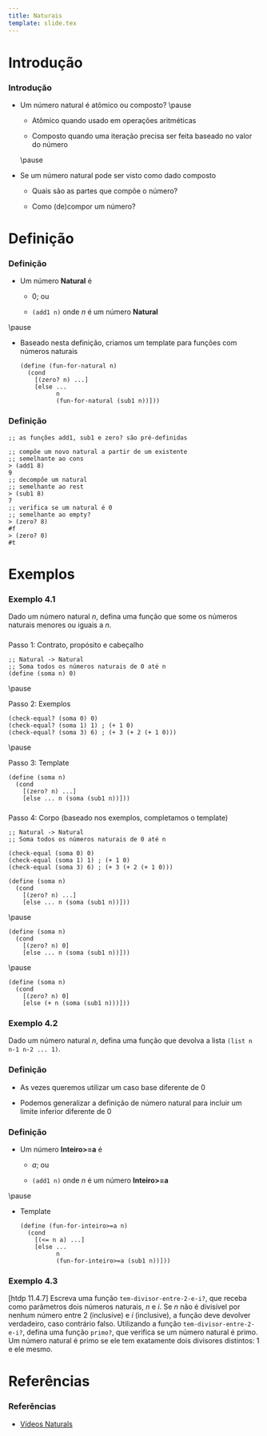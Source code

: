 ```yaml
---
title: Naturais
template: slide.tex
---
```


# Introdução

### Introdução

-   Um número natural é atômico ou composto? \pause

    -   Atômico quando usado em operações aritméticas

    -   Composto quando uma iteração precisa ser feita baseado no valor do
        número

    \pause

-   Se um número natural pode ser visto como dado composto

    -   Quais são as partes que compõe o número?

    -   Como (de)compor um número?


# Definição

### Definição

-   Um número **Natural** é

    -   $0$; ou

    -   `(add1 n)` onde $n$ é um número **Natural**

\pause

-   Baseado nesta definição, criamos um template para funções com números
    naturais

    ```racket
    (define (fun-for-natural n)
      (cond
        [(zero? n) ...]
        [else ...
              n
              (fun-for-natural (sub1 n))]))
    ```

### Definição

```racket
;; as funções add1, sub1 e zero? são pré-definidas

;; compõe um novo natural a partir de um existente
;; semelhante ao cons
> (add1 8)
9
;; decompõe um natural
;; semelhante ao rest
> (sub1 8)
7
;; verifica se um natural é 0
;; semelhante ao empty?
> (zero? 8)
#f
> (zero? 0)
#t
```

# Exemplos

### Exemplo 4.1

Dado um número natural $n$, defina uma função que some os números
naturais menores ou iguais a $n$.

###

Passo 1: Contrato, propósito e cabeçalho

```racket
;; Natural -> Natural
;; Soma todos os números naturais de 0 até n
(define (soma n) 0)
```

\pause

Passo 2: Exemplos

```racket
(check-equal? (soma 0) 0)
(check-equal? (soma 1) 1) ; (+ 1 0)
(check-equal? (soma 3) 6) ; (+ 3 (+ 2 (+ 1 0)))
```

\pause

Passo 3: Template

```racket
(define (soma n)
  (cond
    [(zero? n) ...]
    [else ... n (soma (sub1 n))]))
```

###

Passo 4: Corpo (baseado nos exemplos, completamos o template)

```racket
;; Natural -> Natural
;; Soma todos os números naturais de 0 até n

(check-equal (soma 0) 0)
(check-equal (soma 1) 1) ; (+ 1 0)
(check-equal (soma 3) 6) ; (+ 3 (+ 2 (+ 1 0)))

(define (soma n)
  (cond
    [(zero? n) ...]
    [else ... n (soma (sub1 n))]))
```

\pause


```racket
(define (soma n)
  (cond
    [(zero? n) 0]
    [else ... n (soma (sub1 n))]))
```

\pause

```racket
(define (soma n)
  (cond
    [(zero? n) 0]
    [else (+ n (soma (sub1 n)))]))
```


### Exemplo 4.2

Dado um número natural $n$, defina uma função que devolva a lista
`(list n n-1 n-2 ... 1)`.

### Definição

-   As vezes queremos utilizar um caso base diferente de $0$

-   Podemos generalizar a definição de número natural para incluir um limite
    inferior diferente de $0$

### Definição

-   Um número **Inteiro>=a** é

    -   $a$; ou

    -   `(add1 n)` onde $n$ é um número **Inteiro>=a**

\pause

-   Template

    ```racket
    (define (fun-for-inteiro>=a n)
      (cond
        [(<= n a) ...]
        [else ...
              n
              (fun-for-inteiro>=a (sub1 n))]))
    ```

### Exemplo 4.3

[htdp 11.4.7] Escreva uma função `tem-divisor-entre-2-e-i?`, que receba como
parâmetros dois números naturais, $n$ e $i$. Se $n$ não é divisível por nenhum
número entre 2 (inclusive) e $i$ (inclusive), a função deve devolver
verdadeiro, caso contrário falso. Utilizando a função
`tem-divisor-entre-2-e-i?`, defina uma função `primo?`, que verifica se um
número natural é primo. Um número natural é primo se ele tem exatamente dois
divisores distintos: 1 e ele mesmo.


# Referências

### Referências

-   [Vídeos Naturals](https://www.youtube.com/playlist?list=PL6NenTZG6KroGNU9XgT5G5Dt2M6YGjZMF)

<!-- vim: set spell spelllang=pt_br: !-->
